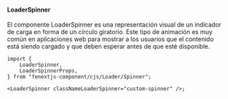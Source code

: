 #### LoaderSpinner

El componente LoaderSpinner es una representación visual de un indicador de carga en forma de un círculo giratorio. Este tipo de animación es muy común en aplicaciones web para mostrar a los usuarios que el contenido está siendo cargado y que deben esperar antes de que esté disponible.

```tsx
import {
    LoaderSpinner,
    LoaderSpinnerProps,
} from "fenextjs-component/cjs/Loader/Spinner";

<LoaderSpinner classNameLoaderSpinner="custom-spinner" />;
```
